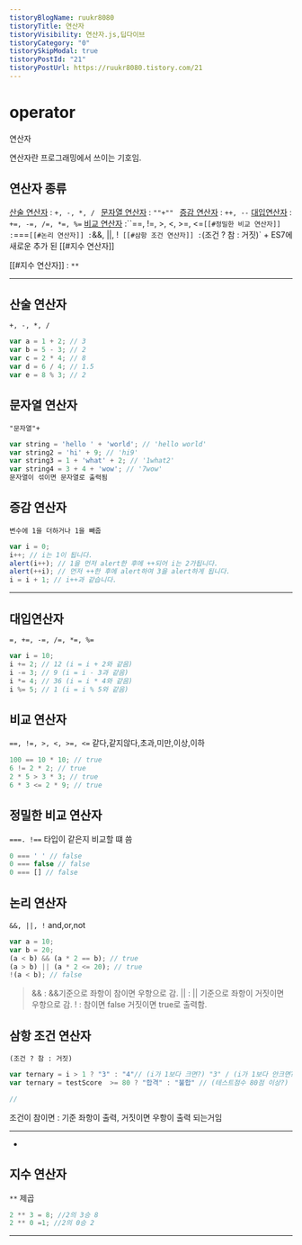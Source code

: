 ```yaml
---
tistoryBlogName: ruukr8080
tistoryTitle: 연산자
tistoryVisibility: 연산자.js,딥다이브
tistoryCategory: "0"
tistorySkipModal: true
tistoryPostId: "21"
tistoryPostUrl: https://ruukr8080.tistory.com/21
---
```


# operator
연산자


연산자란 프로그래밍에서 쓰이는 기호임.

## 연산자 종류
[산술 연산자](%EC%97%B0%EC%82%B0%EC%9E%90.md) : `+, -, *, / `
[문자열 연산자](%EC%97%B0%EC%82%B0%EC%9E%90.md) :  `""+"" `
[증감 연산자](%EC%97%B0%EC%82%B0%EC%9E%90.md) : `++, --`
[대입연산자](%EC%97%B0%EC%82%B0%EC%9E%90.md) : `+=, -=, /=, *=, %=`
[비교 연산자](%EC%97%B0%EC%82%B0%EC%9E%90.md) :``==, !=, >, <, >=, <=`
[[#정밀한 비교 연산자]] : `===`
[[#논리 연산자]] : `&&, ||, !` 
[[#삼항 조건 연산자]] : `(조건 ? 참 : 거짓)`
+
	ES7에새로운 추가 된 [[#지수 연산자]]

 [[#지수 연산자]] : `**`

---

## 산술 연산자
`+, -, *, / `
```js
var a = 1 + 2; // 3
var b = 5 - 3; // 2
var c = 2 * 4; // 8
var d = 6 / 4; // 1.5
var e = 8 % 3; // 2
```

## 문자열 연산자
`"문자열"+ `
```js
var string = 'hello ' + 'world'; // 'hello world'
var string2 = 'hi' + 9; // 'hi9'
var string3 = 1 + 'what' + 2; // '1what2'
var string4 = 3 + 4 + 'wow'; // '7wow'
문자열이 섞이면 문자열로 출력됨
```

## 증감 연산자
`변수에 1을 더하거나 1을 빼줍`

```js 
var i = 0;
i++; // i는 1이 됩니다.
alert(i++); // 1을 먼저 alert한 후에 ++되어 i는 2가됩니다.
alert(++i); // 먼저 ++한 후에 alert하여 3을 alert하게 됩니다.
i = i + 1; // i++과 같습니다.
```

---
## 대입연산자 
`=, +=, -=, /=, *=, %= ` 
```js
var i = 10;
i += 2; // 12 (i = i + 2와 같음)
i -= 3; // 9 (i = i - 3과 같음)
i *= 4; // 36 (i = i * 4와 같음)
i %= 5; // 1 (i = i % 5와 같음)
```


## 비교 연산자
`==, !=, >, <, >=, <=` 같다,같지않다,초과,미만,이상,이하
```js
100 == 10 * 10; // true
6 != 2 * 2; // true
2 * 5 > 3 * 3; // true
6 * 3 <= 2 * 9; // true
```

## 정밀한 비교 연산자
`===. !==` 타입이 같은지 비교할 떄 씀
```js
0 === ' ' // false
0 === false // false
0 === [] // false

```


## 논리 연산자
`&&, ||, !` and,or,not
```js
var a = 10;
var b = 20;
(a < b) && (a * 2 == b); // true
(a > b) || (a * 2 <= 20); // true
!(a < b); // false
```
>&&   : &&기준으로 좌항이 참이면 우항으로 감.
>||      : || 기준으로 좌항이 거짓이면 우항으로 감.
>!       : 참이면 false 거짓이면 true로 출력함.  


## 삼항 조건 연산자
`(조건 ? 참 : 거짓)`
```js
var ternary = i > 1 ? "3" : "4"// (i가 1보다 크면?) "3" / (i가 1보다 안크면?) "4"
var ternary = testScore  >= 80 ? "합격" : "불합" // (테스트점수 80점 이상?) 합격 /  (테스트점수 80점 미만?) 불합격

// 
```
조건이 참이면 : 기준 좌항이 출력, 거짓이면 우항이 출력 되는거임 

---
+
## 지수 연산자 
`**` 제곱
```js
2 ** 3 = 8; //2의 3승 8
2 ** 0 =1; //2의 0승 2
```

---






